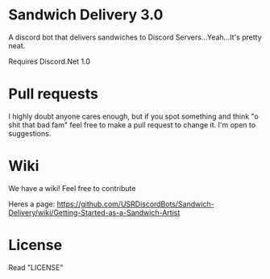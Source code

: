 # Sandwich Delivery 3.0

A discord bot that delivers sandwiches to Discord Servers...Yeah...It's pretty neat.

Requires Discord.Net 1.0

# Pull requests
I highly doubt anyone cares enough, but if you spot something and think "o shit that bad fam" feel free to make a pull request to change it. I'm open to suggestions.

# Wiki
We have a wiki! Feel free to contribute

Heres a page: https://github.com/USRDiscordBots/Sandwich-Delivery/wiki/Getting-Started-as-a-Sandwich-Artist

# License
 Read "LICENSE"
